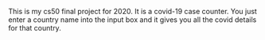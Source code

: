 This is my cs50 final project for 2020.
It is a covid-19 case counter.
You just enter a country name into the input box and it gives you all the covid details for that country.
